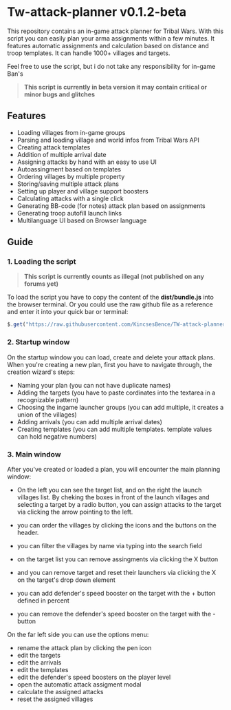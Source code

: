 # Tw-attack-planner v0.1.2-beta

This repository contains an in-game attack planner for Tribal Wars. With this script you can easily plan your arma assignments within a few minutes. It features automatic assignments and calculation based on distance and troop templates. It can handle 1000+ villages and targets.

Feel free to use the script, but i do not take any responsibility for in-game Ban's

>  **This script is currently in beta version it may contain critical or minor bugs and glitches**

## Features

- Loading villages from in-game groups
- Parsing and loading village and world infos from Tribal Wars API
- Creating attack templates
- Addition of multiple arrival date
- Assigning attacks by hand with an easy to use UI
- Autoassingment based on templates
- Ordering villages by multiple property
- Storing/saving multiple attack plans
- Setting up player and village support boosters
- Calculating attacks with a single click
- Generating BB-code (for notes) attack plan based on assignments
- Generating troop autofill launch links
- Multilanguage UI based on Browser language

## Guide

### 1. Loading the script

>  **This script is currently counts as illegal (not published on any forums yet)**

To load the script you have to copy the content of the **dist/bundle.js** into the browser terminal.
Or you could use the raw github file as a reference and enter it into your quick bar or terminal:

```js
$.get("https://raw.githubusercontent.com/KincsesBence/TW-attack-planner/main/dist/bundle.js", (response) => { Function(`${response}`)();}); void(0);
```

### 2. Startup window

On the startup window you can load, create and delete your attack plans. When you're creating a new plan, first you have to navigate through, the creation wizard's steps:

- Naming your plan (you can not have duplicate names)
- Adding the targets (you have to paste cordinates into the textarea in a recognizable pattern)
- Choosing the ingame launcher groups (you can add multiple, it creates a union of the villages)
- Adding arrivals (you can add multiple arrival dates)
- Creating templates (you can add multiple templates. template values can hold negative numbers)

### 3. Main window

After you've created or loaded a plan, you will encounter the main planning window:

- On the left you can see the target list, and on the right the launch
villages list. By cheking the boxes in front of the launch villages
and selecting a target by a radio button, you can assign attacks to
the target via clicking the arrow pointing to the left.

- you can order the villages by clicking the icons and the buttons on the header.
- you can filter the villages by name via typing into the search field
- on the target list you can remove assingments via clicking the X button
- and you can remove target and reset their launchers via clicking the X on the target's drop down element
- you can add defender's speed booster on the target with the + button defined in percent
- you can remove the defender's speed booster on the target with the - button

On the far left side you can use the options menu:

- rename the attack plan by clicking the pen icon
- edit the targets
- edit the arrivals
- edit the templates
- edit the defender's speed boosters on the player level
- open the automatic attack assigment modal
- calculate the assigned attacks
- reset the assigned villages